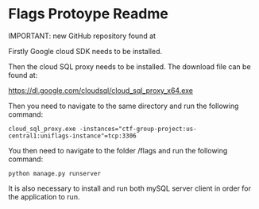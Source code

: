 # Flags Protoype Readme

IMPORTANT: new GitHub repository found at 

Firstly Google cloud SDK needs to be installed.

Then the cloud SQL proxy needs to be installed.
The download file can be found at:

https://dl.google.com/cloudsql/cloud_sql_proxy_x64.exe

Then you need to navigate to the same directory and run the following command:

    cloud_sql_proxy.exe -instances="ctf-group-project:us-central1:uniflags-instance"=tcp:3306

You then need to navigate to the folder /flags and run the following command:

    python manage.py runserver

It is also necessary to install and run both mySQL server client in order for the application to run.
